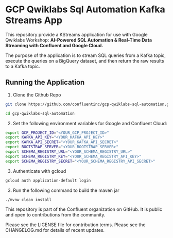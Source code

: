 # GCP Qwiklabs Sql Automation Kafka Streams App

This repository provide a KStreams application for use with Google Qwiklabs Workshop: **AI-Powered SQL Automation & Real-Time Data Streaming with Confluent and Google Cloud.**

The purpose of the application is to stream SQL queries from a Kafka topic, execute the queries on a BigQuery dataset, and then return the raw results to a Kafka topic.

## Running the Application

1. Clone the Github Repo

```bash
git clone https://github.com/confluentinc/gcp-qwiklabs-sql-automation.git
```

```bash
cd gcp-qwiklabs-sql-automation
```

2. Set the following environment variables for Google and Confluent Cloud:

```bash
export GCP_PROJECT_ID="<YOUR_GCP_PROJECT_ID>"
export KAFKA_API_KEY="<YOUR_KAFKA_API_KEY>"
export KAFKA_API_SECRET="<YOUR_KAFKA_API_SECRET>"
export BOOTSTRAP_SERVER="<YOUR_BOOTSTRAP_SERVER>"
export SCHEMA_REGISTRY_URL="<YOUR_SCHEMA_REGISTRY_URL>"
export SCHEMA_REGISTRY_KEY="<YOUR_SCHEMA_REGISTRY_API_KEY>"
export SCHEMA_REGISTRY_SECRET="<YOUR_SCHEMA_REGISTRY_API_SECRET>"
```

3. Authenticate with gcloud

```bash
gcloud auth application-default login
```

3. Run the following command to build the maven jar

```bash
./mvnw clean install
```

This repository is part of the Confluent organization on GitHub.
It is public and open to contributions from the community.

Please see the LICENSE file for contribution terms.
Please see the CHANGELOG.md for details of recent updates.
